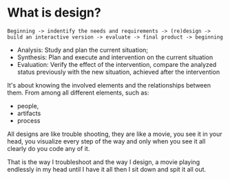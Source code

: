 # What is design?

```
Beginning -> indentify the needs and requirements -> (re)design -> build an interactive version -> evaluate -> final product -> beginning
```

-   Analysis: Study and plan the current situation;
-   Synthesis: Plan and execute and intervention on the current situation
-   Evaluation: Verify the effect of the intervention, compare the analyzed status previously with the new situation, achieved after the intervention

It's about knowing the involved elements and the relationships between them. From among all different elements, such as:

-   people,
-   artifacts
-   process

All designs are like trouble shooting, they are like a movie, you see it in your head, you visualize every step of the way and only when you see it all clearly do you code any of it.

That is the way I troubleshoot and the way I design, a movie playing endlessly in my head until I have it all then I sit down and spit it all out.